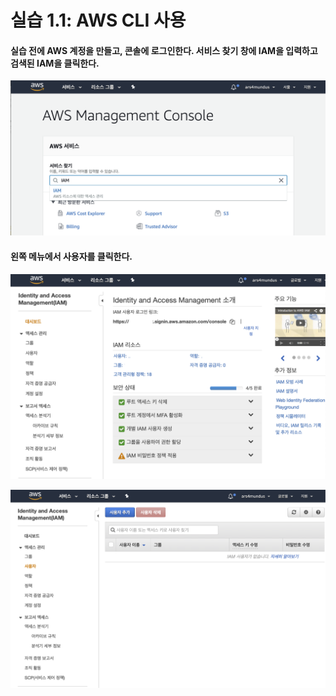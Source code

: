 # 실습 1.1: AWS CLI 사용

#### 실습 전에 AWS 계정을 만들고, 콘솔에 로그인한다. 서비스 찾기 창에 IAM을 입력하고 검색된 IAM을 클릭한다.
 
![AWS 콘솔](img/image13.png)

#### 왼쪽 메뉴에서 사용자를 클릭한다.
 
![AWS 콘솔 - IAM](img/image3.png)
 
![AWS 콘솔 - IAM](img/image6.png)

